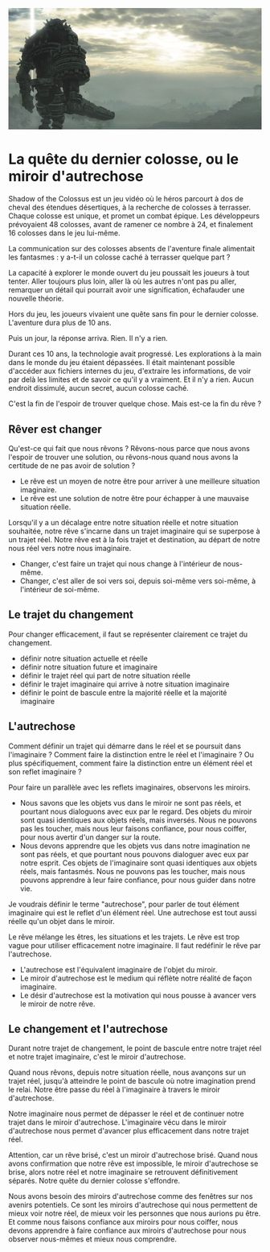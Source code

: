 ![](image/colossus.png)

# La quête du dernier colosse, ou le miroir d'autrechose

Shadow of the Colossus est un jeu vidéo où le héros parcourt à dos de cheval des étendues désertiques, à la recherche de colosses à terrasser. Chaque colosse est unique, et promet un combat épique. Les développeurs prévoyaient 48 colosses, avant de ramener ce nombre à 24, et finalement 16 colosses dans le jeu lui-même.

La communication sur des colosses absents de l'aventure finale alimentait les fantasmes : y a-t-il un colosse caché à terrasser quelque part ?

La capacité à explorer le monde ouvert du jeu poussait les joueurs à tout tenter. Aller toujours plus loin, aller là où les autres n'ont pas pu aller, remarquer un détail qui pourrait avoir une signification, échafauder une nouvelle théorie.

Hors du jeu, les joueurs vivaient une quête sans fin pour le dernier colosse. L'aventure dura plus de 10 ans.

Puis un jour, la réponse arriva. Rien. Il n'y a rien.

Durant ces 10 ans, la technologie avait progressé. Les explorations à la main dans le monde du jeu étaient dépassées. Il était maintenant possible d'accéder aux fichiers internes du jeu, d'extraire les informations, de voir par delà les limites et de savoir ce qu'il y a vraiment. Et il n'y a rien. Aucun endroit dissimulé, aucun secret, aucun colosse caché.

C'est la fin de l'espoir de trouver quelque chose. Mais est-ce la fin du rêve ?

## Rêver est changer

Qu'est-ce qui fait que nous rêvons ? Rêvons-nous parce que nous avons l'espoir de trouver une solution, ou rêvons-nous quand nous avons la certitude de ne pas avoir de solution ?

* Le rêve est un moyen de notre être pour arriver à une meilleure situation imaginaire.
* Le rêve est une solution de notre être pour échapper à une mauvaise situation réelle.

Lorsqu'il y a un décalage entre notre situation réelle et notre situation souhaitée, notre rêve s'incarne dans un trajet imaginaire qui se superpose à un trajet réel.
Notre rêve est à la fois trajet et destination, au départ de notre nous réel vers notre nous imaginaire.

* Changer, c'est faire un trajet qui nous change à l'intérieur de nous-même.
* Changer, c'est aller de soi vers soi, depuis soi-même vers soi-même, à l'intérieur de soi-même.

## Le trajet du changement

Pour changer efficacement, il faut se représenter clairement ce trajet du changement.
* définir notre situation actuelle et réelle
* définir notre situation future et imaginaire
* définir le trajet réel qui part de notre situation réelle
* définir le trajet imaginaire qui arrive à notre situation imaginaire
* définir le point de bascule entre la majorité réelle et la majorité imaginaire

## L'autrechose

Comment définir un trajet qui démarre dans le réel et se poursuit dans l'imaginaire ? Comment faire la distinction entre le réel et l'imaginaire ? Ou plus spécifiquement, comment faire la distinction entre un élément réel et son reflet imaginaire ?

Pour faire un parallèle avec les reflets imaginaires, observons les miroirs.

* Nous savons que les objets vus dans le miroir ne sont pas réels, et pourtant nous dialoguons avec eux par le regard. Des objets du miroir sont quasi identiques aux objets réels, mais inversés. Nous ne pouvons pas les toucher, mais nous leur faisons confiance, pour nous coiffer, pour nous avertir d'un danger sur la route.
* Nous devons apprendre que les objets vus dans notre imagination ne sont pas réels, et que pourtant nous pouvons dialoguer avec eux par notre esprit. Ces objets de l'imaginaire sont quasi identiques aux objets réels, mais fantasmés. Nous ne pouvons pas les toucher, mais nous pouvons apprendre à leur faire confiance, pour nous guider dans notre vie.

Je voudrais définir le terme "autrechose", pour parler de tout élément imaginaire qui est le reflet d'un élément réel. Une autrechose est tout aussi réelle qu'un objet dans le miroir.

Le rêve mélange les êtres, les situations et les trajets. Le rêve est trop vague pour utiliser efficacement notre imaginaire. Il faut redéfinir le rêve par l'autrechose.

* L'autrechose est l'équivalent imaginaire de l'objet du miroir.
* Le miroir d'autrechose est le medium qui réflète notre réalité de façon imaginaire.
* Le désir d'autrechose est la motivation qui nous pousse à avancer vers le miroir de notre rêve.

## Le changement et l'autrechose

Durant notre trajet de changement, le point de bascule entre notre trajet réel et notre trajet imaginaire, c'est le miroir d'autrechose.

Quand nous rêvons, depuis notre situation réelle, nous avançons sur un trajet réel, jusqu'à atteindre le point de bascule où notre imagination prend le relai. Notre être passe du réel à l'imaginaire à travers le miroir d'autrechose.

Notre imaginaire nous permet de dépasser le réel et de continuer notre trajet dans le miroir d'autrechose. L'imaginaire vécu dans le miroir d'autrechose nous permet d'avancer plus efficacement dans notre trajet réel.

Attention, car un rêve brisé, c'est un miroir d'autrechose brisé. Quand nous avons confirmation que notre rêve est impossible, le miroir d'autrechose se brise, alors notre réel et notre imaginaire se retrouvent définitivement séparés. Notre quête du dernier colosse s'effondre.

Nous avons besoin des miroirs d'autrechose comme des fenêtres sur nos avenirs potentiels. Ce sont les miroirs d'autrechose qui nous permettent de mieux voir notre réel, de mieux voir les personnes que nous aurions pu être.
Et comme nous faisons confiance aux miroirs pour nous coiffer, nous devons apprendre à faire confiance aux miroirs d'autrechose pour nous observer nous-mêmes et mieux nous comprendre.
